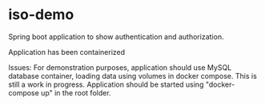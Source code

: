 # iso-demo
Spring boot application to show authentication and authorization.

Application has been containerized

Issues: For demonstration purposes, application should use MySQL database container, loading data using volumes in docker compose. This is still a work in progress.
Application should be started using "docker-compose up" in the root folder.


